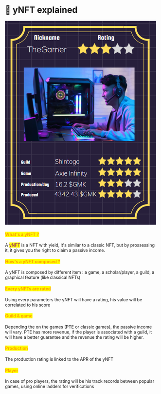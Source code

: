 # 🦄 yNFT explained

![](<../.gitbook/assets/image (6).png>)

#### <mark style="color:orange;">What's a yNFT ?</mark>

A <mark style="color:purple;">yNFT</mark> is a NFT with yield, it's similar to a classic NFT, but by prossessing it, it gives you the right to claim a passive income.

#### <mark style="color:orange;">How's a yNFT composed ?</mark>

A yNFT is composed by different item : a game, a scholar/player, a guild, a graphical feature (like classical NFTs)

#### <mark style="color:orange;">Every yNFTs are rated</mark>

Using every parameters the yNFT will have a rating, his value will be correlated to his score

#### <mark style="color:orange;">Guild & game</mark>

Depending the on the games (PTE or classic games), the passive income will vary. PTE has more revenue, if the player is associated with a guild, it will have a better guarantee and the revenue the rating will be higher.

#### <mark style="color:orange;">Production</mark>

The production rating is linked to the APR of the yNFT

#### <mark style="color:orange;">Player</mark>

In case of pro players, the rating will be his track records between popular games, using online ladders for verifications
